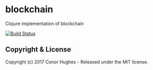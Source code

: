 # blockchain
Clojure implementation of blockchain

[![Build Status](https://travis-ci.org/ThatGuyHughesy/blockchain.svg?branch=master)](https://travis-ci.org/ThatGuyHughesy/blockchain)

## Copyright & License

Copyright (c) 2017 Conor Hughes - Released under the MIT license.